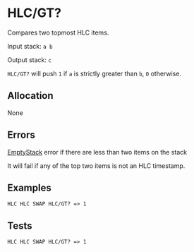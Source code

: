 # HLC/GT?

Compares two topmost HLC items.

Input stack: `a b`

Output stack: `c`

`HLC/GT?` will push `1` if `a` is strictly greater than `b`, `0` otherwise.

## Allocation

None

## Errors

[EmptyStack](../ERRORS/EmptyStack.md) error if there are less than two items on the stack

It will fail if any of the top two items is not an HLC timestamp.

## Examples

```
HLC HLC SWAP HLC/GT? => 1
```

## Tests

```
HLC HLC SWAP HLC/GT? => 1
```
